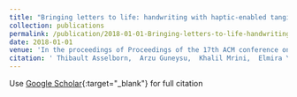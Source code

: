 ```yaml
---
title: "Bringing letters to life: handwriting with haptic-enabled tangible robots"
collection: publications
permalink: /publication/2018-01-01-Bringing-letters-to-life-handwriting-with-haptic-enabled-tangible-robots
date: 2018-01-01
venue: 'In the proceedings of Proceedings of the 17th ACM conference on interaction design and children'
citation: ' Thibault Asselborn,  Arzu Guneysu,  Khalil Mrini,  Elmira Yadollahi,  Ayberk Ozgur,  Wafa Johal,  Pierre Dillenbourg, &quot;Bringing letters to life: handwriting with haptic-enabled tangible robots.&quot; In the proceedings of Proceedings of the 17th ACM conference on interaction design and children, 2018.'
---
```

Use [Google Scholar](https://scholar.google.com/scholar?q=Bringing+letters+to+life:+handwriting+with+haptic+enabled+tangible+robots){:target="_blank"} for full citation